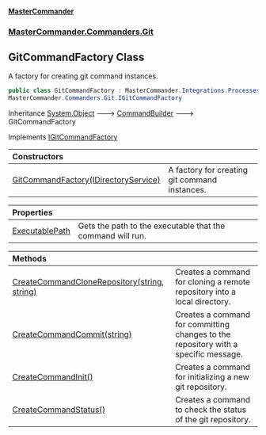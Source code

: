 #### [MasterCommander](MasterCommander.md 'MasterCommander')
### [MasterCommander.Commanders.Git](MasterCommander.Commanders.Git.md 'MasterCommander.Commanders.Git')

## GitCommandFactory Class

A factory for creating git command instances.

```csharp
public class GitCommandFactory : MasterCommander.Integrations.Processes.CommandBuilder,
MasterCommander.Commanders.Git.IGitCommandFactory
```

Inheritance [System.Object](https://docs.microsoft.com/en-us/dotnet/api/System.Object 'System.Object') &#129106; [CommandBuilder](CommandBuilder.md 'MasterCommander.Integrations.Processes.CommandBuilder') &#129106; GitCommandFactory

Implements [IGitCommandFactory](IGitCommandFactory.md 'MasterCommander.Commanders.Git.IGitCommandFactory')

| Constructors | |
| :--- | :--- |
| [GitCommandFactory(IDirectoryService)](GitCommandFactory.GitCommandFactory(IDirectoryService).md 'MasterCommander.Commanders.Git.GitCommandFactory.GitCommandFactory(MasterCommander.Core.Services.IDirectoryService)') | A factory for creating git command instances. |

| Properties | |
| :--- | :--- |
| [ExecutablePath](GitCommandFactory.ExecutablePath.md 'MasterCommander.Commanders.Git.GitCommandFactory.ExecutablePath') | Gets the path to the executable that the command will run. |

| Methods | |
| :--- | :--- |
| [CreateCommandCloneRepository(string, string)](GitCommandFactory.CreateCommandCloneRepository(string,string).md 'MasterCommander.Commanders.Git.GitCommandFactory.CreateCommandCloneRepository(string, string)') | Creates a command for cloning a remote repository into a local directory. |
| [CreateCommandCommit(string)](GitCommandFactory.CreateCommandCommit(string).md 'MasterCommander.Commanders.Git.GitCommandFactory.CreateCommandCommit(string)') | Creates a command for committing changes to the repository with a specific message. |
| [CreateCommandInit()](GitCommandFactory.CreateCommandInit().md 'MasterCommander.Commanders.Git.GitCommandFactory.CreateCommandInit()') | Creates a command for initializing a new git repository. |
| [CreateCommandStatus()](GitCommandFactory.CreateCommandStatus().md 'MasterCommander.Commanders.Git.GitCommandFactory.CreateCommandStatus()') | Creates a command to check the status of the git repository. |
